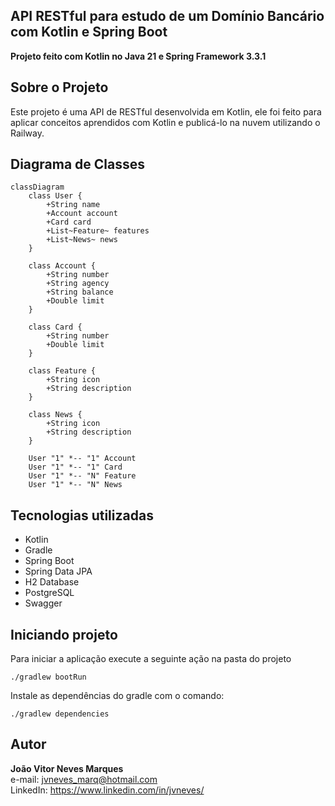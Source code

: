 ## API RESTful para estudo de um Domínio Bancário com Kotlin e Spring Boot

**Projeto feito com Kotlin no Java 21 e Spring Framework 3.3.1**

## Sobre o Projeto
Este projeto é uma API de RESTful desenvolvida em Kotlin, ele foi feito para aplicar conceitos aprendidos com Kotlin e publicá-lo na nuvem utilizando o Railway.

## Diagrama de Classes

```mermaid
classDiagram
    class User {
        +String name
        +Account account
        +Card card
        +List~Feature~ features
        +List~News~ news
    }
    
    class Account {
        +String number
        +String agency
        +String balance
        +Double limit
    }
    
    class Card {
        +String number
        +Double limit
    }

    class Feature {
        +String icon
        +String description
    }

    class News {
        +String icon
        +String description
    }
    
    User "1" *-- "1" Account
    User "1" *-- "1" Card
    User "1" *-- "N" Feature
    User "1" *-- "N" News
```

## Tecnologias utilizadas

- Kotlin
- Gradle
- Spring Boot
- Spring Data JPA
- H2 Database
- PostgreSQL
- Swagger

## Iniciando projeto
Para iniciar a aplicação execute a seguinte ação na pasta do projeto

    ./gradlew bootRun

Instale as dependências do gradle com o comando:

    ./gradlew dependencies


## Autor

**João Vitor Neves Marques** <br>
e-mail: jvneves_marq@hotmail.com <br>
LinkedIn: https://www.linkedin.com/in/jvneves/
